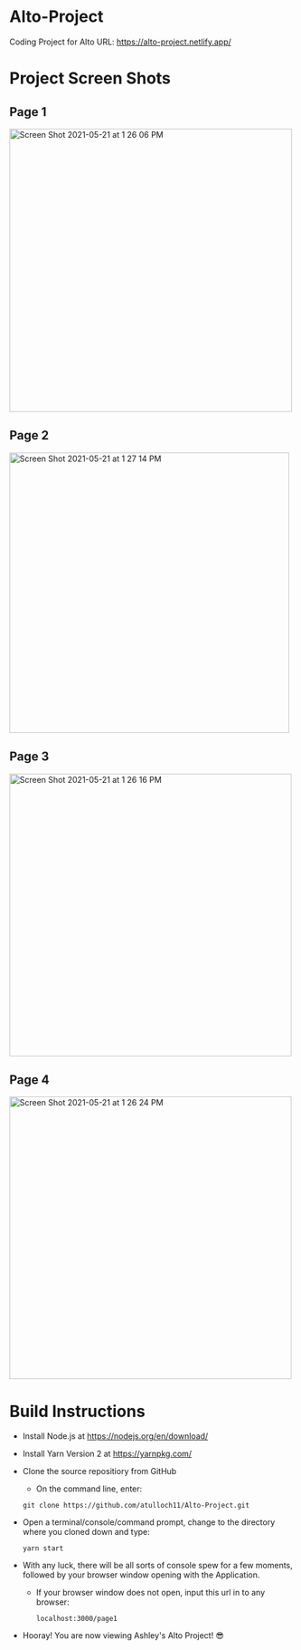 # Alto-Project
Coding Project for Alto
URL: https://alto-project.netlify.app/

# Project Screen Shots

## Page 1
<img width="500" alt="Screen Shot 2021-05-21 at 1 26 06 PM" src="https://user-images.githubusercontent.com/50243619/119182181-354b6300-ba38-11eb-9d93-c5fe7aba3a0b.png">


## Page 2
<img width="495" alt="Screen Shot 2021-05-21 at 1 27 14 PM" src="https://user-images.githubusercontent.com/50243619/119182250-47c59c80-ba38-11eb-8122-8a9ef6d94bb5.png">

## Page 3
<img width="499" alt="Screen Shot 2021-05-21 at 1 26 16 PM" src="https://user-images.githubusercontent.com/50243619/119182271-4f854100-ba38-11eb-90e6-527e25d3eeaf.png">

## Page 4
<img width="499" alt="Screen Shot 2021-05-21 at 1 26 24 PM" src="https://user-images.githubusercontent.com/50243619/119182287-557b2200-ba38-11eb-89f2-9c89d6c9c801.png">

# Build Instructions

- Install Node.js at https://nodejs.org/en/download/

- Install Yarn Version 2 at https://yarnpkg.com/

- Clone the source repositiory from GitHub

  - On the command line, enter:
  ```
  git clone https://github.com/atulloch11/Alto-Project.git
  ```
 
- Open a terminal/console/command prompt, change to the directory where you cloned down and type:

  ```
  yarn start
  ```
  
- With any luck, there will be all sorts of console spew for a few moments, followed by your browser window opening with the Application.
  - If your browser window does not open, input this url in to any browser:
    ```
    localhost:3000/page1
    ```
 
-    Hooray! You are now viewing Ashley's Alto Project! 😎

